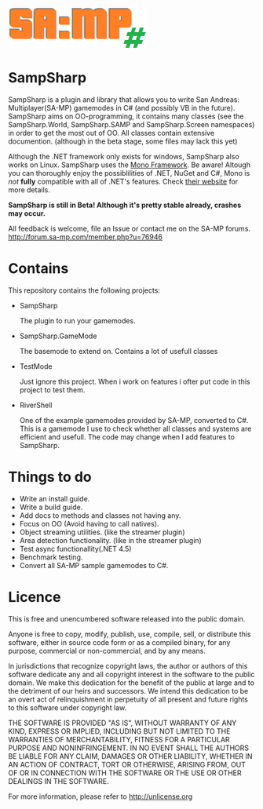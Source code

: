 ![SampSharp](https://raw.githubusercontent.com/ikkentim/SampSharp/master/SampSharp.png)

SampSharp
===
SampSharp is a plugin and library that allows you to write San Andreas: Multiplayer(SA-MP) gamemodes in C# (and possibly VB in the future). SampSharp aims on OO-programming, it contains many classes (see the SampSharp.World, SampSharp.SAMP and SampSharp.Screen namespaces) in order to get the most out of OO. All classes contain extensive documention. (although in the beta stage, some files may lack this yet)

Although the .NET framework only exists for windows, SampSharp also works on Linux. SampSharp uses the [Mono Framework](http://www.mono-project.com/). Be aware! Altough you can thoroughly enjoy the possiblilities of .NET, NuGet and C#, Mono is *not* **fully** compatible with all of .NET's features. Check [their website](http://www.mono-project.com/Compatibility) for more details.

**SampSharp is still in Beta! Although it's pretty stable already, crashes may occur.**

All feedback is welcome, file an Issue or contact me on the SA-MP forums. http://forum.sa-mp.com/member.php?u=76946

Contains
===
This repository contains the following projects:
* SampSharp

  The plugin to run your gamemodes.
  
* SampSharp.GameMode

  The basemode to extend on. Contains a lot of usefull classes
  
* TestMode

  Just ignore this project. When i work on features i ofter put code in this project to test them.

* RiverShell

  One of the example gamemodes provided by SA-MP, converted to C#. This is a gamemode I use to check whether all classes and systems are efficient and usefull. The code may change when I add features to SampSharp.

Things to do
===
* Write an install guide.
* Write a build guide.
* Add docs to methods and classes not having any.
* Focus on OO (Avoid having to call natives).
* Object streaming utilities. (like the streamer plugin)
* Area detection functionality. (like in the streamer plugin)
* Test async functionallity(.NET 4.5)
* Benchmark testing.
* Convert all SA-MP sample gamemodes to C#.

Licence
===
This is free and unencumbered software released into the public domain.

Anyone is free to copy, modify, publish, use, compile, sell, or
distribute this software, either in source code form or as a compiled
binary, for any purpose, commercial or non-commercial, and by any
means.

In jurisdictions that recognize copyright laws, the author or authors
of this software dedicate any and all copyright interest in the
software to the public domain. We make this dedication for the benefit
of the public at large and to the detriment of our heirs and
successors. We intend this dedication to be an overt act of
relinquishment in perpetuity of all present and future rights to this
software under copyright law.

THE SOFTWARE IS PROVIDED "AS IS", WITHOUT WARRANTY OF ANY KIND,
EXPRESS OR IMPLIED, INCLUDING BUT NOT LIMITED TO THE WARRANTIES OF
MERCHANTABILITY, FITNESS FOR A PARTICULAR PURPOSE AND NONINFRINGEMENT.
IN NO EVENT SHALL THE AUTHORS BE LIABLE FOR ANY CLAIM, DAMAGES OR
OTHER LIABILITY, WHETHER IN AN ACTION OF CONTRACT, TORT OR OTHERWISE,
ARISING FROM, OUT OF OR IN CONNECTION WITH THE SOFTWARE OR THE USE OR
OTHER DEALINGS IN THE SOFTWARE.

For more information, please refer to <http://unlicense.org>
